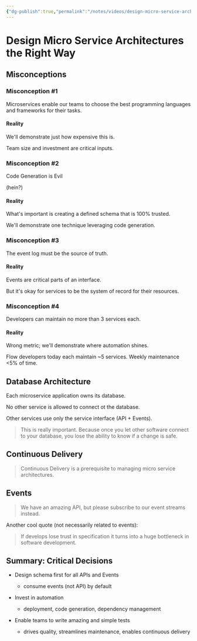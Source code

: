 ```yaml
---
{"dg-publish":true,"permalink":"/notes/videos/design-micro-service-architectures-the-right-way/"}
---
```


# Design Micro Service Architectures the Right Way

## Misconceptions

### Misconception #1

Microservices enable our teams to choose the best programming languages and frameworks for their tasks.

#### Reality

We'll demonstrate just how expensive this is.

Team size and investment are critical inputs.


### Misconception #2

Code Generation is Evil

(hein?)

#### Reality

What's important is creating a defined schema that is 100% trusted.

We'll demonstrate one technique leveraging code generation.


### Misconception #3

The event log must be the source of truth.

#### Reality

Events are critical parts of an interface.

But it's okay for services to be the system of record for their resources.


### Misconception #4

Developers can maintain no more than 3 services each.

#### Reality

Wrong metric; we'll demonstrate where automation shines.

Flow developers today each maintain ~5 services. Weekly maintenance <5% of time.


## Database Architecture

Each microservice application owns its database.

No other service is allowed to connect ot the database.

Other services use only the service interface (API + Events).

> This is really important. Because once you let other software connect to your database, you lose the ability to know if a change is safe.


## Continuous Delivery

> Continuous Delivery is a prerequisite to managing micro service architectures.


## Events

> We have an amazing API, but please subscribe to our event streams instead.
 
Another cool quote (not necessarily related to events):

> If develops lose trust in specification it turns into a huge bottleneck in software development.


## Summary: Critical Decisions

- Design schema first for all APIs and Events
    - consume events (not API) by default

- Invest in automation
    - deployment, code generation, dependency management

- Enable teams to write amazing and simple tests
    - drives quality, streamlines maintenance, enables continuous delivery

